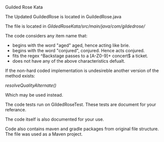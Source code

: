 Guilded Rose Kata

The Updated GuildedRose is located in GuildedRose.java

The file is located in _GildedRoseKata/src/main/java/com/gildedrose/_

The code considers any item name that:
* begins with the word "aged" aged, hence acting like brie.
* begins with the word "conjured", conjured. Hence acts conjured.
* fits the regex ^Backstage passes to a [A-Z0-9]+ concert$ a ticket.
* does not have any of the above characteristics defualt.

If the non-hard coded implementation is undesireble another version of the method exists:

_resolveQualityAlternate()_

Which may be used instead.

The code tests run on GildedRoseTest.
These tests are document for your referance.

The code itself is also documented for your use.

Code also contains maven and gradle packages from original file structure.
The file was used as a Maven project.


